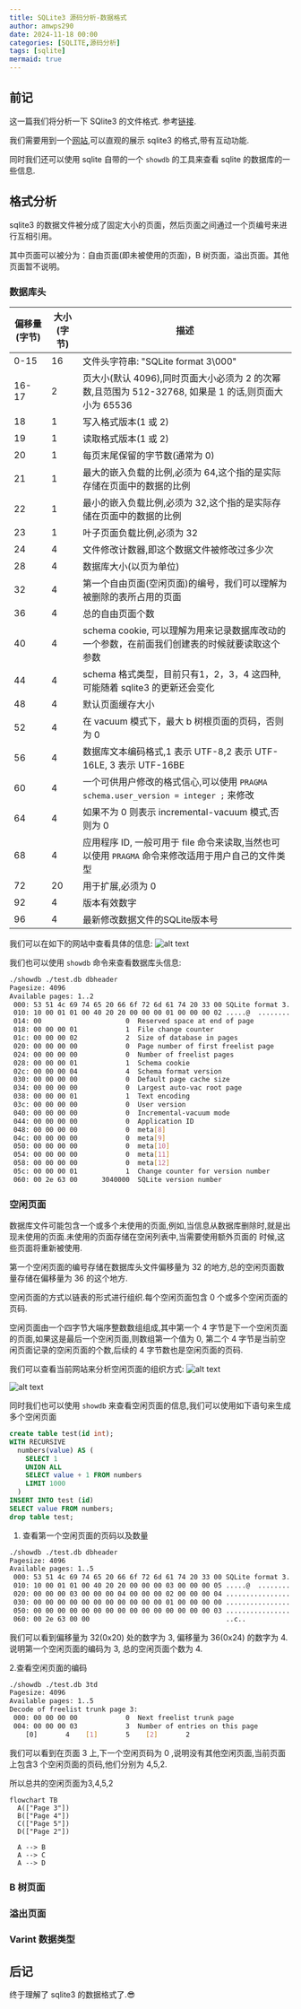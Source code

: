 ```yaml
---
title: SQLite3 源码分析-数据格式
author: amwps290
date: 2024-11-18 00:00
categories: [SQLITE,源码分析]
tags: [sqlite]
mermaid: true
---
```


## 前记

这一篇我们将分析一下 SQlite3 的文件格式. 参考[链接](https://www.sqlite.org/fileformat.html).

我们需要用到一个[网站](https://torymur.github.io/sqlite-repr/),可以直观的展示 sqlite3 的格式,带有互动功能. 

同时我们还可以使用 sqlite 自带的一个 `showdb` 的工具来查看 sqlite 的数据库的一些信息.

## 格式分析

sqlite3 的数据文件被分成了固定大小的页面，然后页面之间通过一个页编号来进行互相引用。

其中页面可以被分为：自由页面(即未被使用的页面)，B 树页面，溢出页面。其他页面暂不说明。


### 数据库头



| 偏移量(字节) | 大小(字节) | 描述 |
|------------|-----------|------|
| 0-15 | 16 | 文件头字符串: "SQLite format 3\000" |
| 16-17 | 2 | 页大小(默认 4096),同时页面大小必须为 2 的次幂数,且范围为 512-32768, 如果是 1 的话,则页面大小为 65536 |
| 18 | 1 | 写入格式版本(1 或 2) |
| 19 | 1 | 读取格式版本(1 或 2) |
| 20 | 1 | 每页末尾保留的字节数(通常为 0) |
| 21 | 1 | 最大的嵌入负载的比例,必须为 64,这个指的是实际存储在页面中的数据的比例 |
| 22 | 1 | 最小的嵌入负载比例,必须为 32,这个指的是实际存储在页面中的数据的比例 |
| 23 | 1 | 叶子页面负载比例,必须为 32 |
| 24 | 4 | 文件修改计数器,即这个数据文件被修改过多少次 |
| 28 | 4 | 数据库大小(以页为单位) |
| 32 | 4 | 第一个自由页面(空闲页面)的编号，我们可以理解为被删除的表所占用的页面|
| 36 | 4 | 总的自由页面个数|
| 40 | 4 | schema cookie, 可以理解为用来记录数据库改动的一个参数，在前面我们创建表的时候就要读取这个参数|
| 44 | 4 | schema 格式类型，目前只有1，2，3，4 这四种,可能随着 sqlite3 的更新还会变化 |
| 48 | 4 | 默认页面缓存大小 |
| 52 | 4 | 在 vacuum 模式下，最大 b 树根页面的页码，否则为 0|
| 56 | 4 | 数据库文本编码格式,1 表示 UTF-8,2 表示 UTF-16LE, 3 表示 UTF-16BE |
| 60 | 4 | 一个可供用户修改的格式信心,可以使用 `PRAGMA schema.user_version = integer ;` 来修改|
| 64 | 4 | 如果不为 0 则表示 incremental-vacuum 模式,否则为 0 |
| 68 | 4 | 应用程序 ID, 一般可用于 file 命令来读取,当然也可以使用 `PRAGMA` 命令来修改适用于用户自己的文件类型|
| 72 | 20| 用于扩展,必须为 0 |
| 92 | 4 | 版本有效数字 |
| 96 | 4 | 最新修改数据文件的SQLite版本号|

我们可以在如下的网站中查看具体的信息:
![alt text](../assets/images/sqlite3_header.png)

我们也可以使用 `showdb` 命令来查看数据库头信息:

```bash
./showdb ./test.db dbheader
Pagesize: 4096
Available pages: 1..2
 000: 53 51 4c 69 74 65 20 66 6f 72 6d 61 74 20 33 00 SQLite format 3.
 010: 10 00 01 01 00 40 20 20 00 00 00 01 00 00 00 02 .....@  ........
 014: 00                     0  Reserved space at end of page
 018: 00 00 00 01            1  File change counter
 01c: 00 00 00 02            2  Size of database in pages
 020: 00 00 00 00            0  Page number of first freelist page
 024: 00 00 00 00            0  Number of freelist pages
 028: 00 00 00 01            1  Schema cookie
 02c: 00 00 00 04            4  Schema format version
 030: 00 00 00 00            0  Default page cache size
 034: 00 00 00 00            0  Largest auto-vac root page
 038: 00 00 00 01            1  Text encoding
 03c: 00 00 00 00            0  User version
 040: 00 00 00 00            0  Incremental-vacuum mode
 044: 00 00 00 00            0  Application ID
 048: 00 00 00 00            0  meta[8]
 04c: 00 00 00 00            0  meta[9]
 050: 00 00 00 00            0  meta[10]
 054: 00 00 00 00            0  meta[11]
 058: 00 00 00 00            0  meta[12]
 05c: 00 00 00 01            1  Change counter for version number
 060: 00 2e 63 00      3040000  SQLite version number
```

### 空闲页面

数据库文件可能包含一个或多个未使用的页面,例如,当信息从数据库删除时,就是出现未使用的页面.未使用的页面存储在空闲列表中,当需要使用额外页面的
时候,这些页面将重新被使用.

第一个空闲页面的编号存储在数据库头文件偏移量为 32 的地方,总的空闲页面数量存储在偏移量为 36 的这个地方.

空闲页面的方式以链表的形式进行组织.每个空闲页面包含 0 个或多个空闲页面的页码.

空闲页面由一个四字节大端序整数数组组成,其中第一个 4 字节是下一个空闲页面的页面,如果这是最后一个空闲页面,则数组第一个值为 0,
第二个 4 字节是当前空闲页面记录的空闲页面的个数,后续的 4 字节数也是空闲页面的页码.

我们可以查看当前网站来分析空闲页面的组织方式:
![alt text](../assets/images/sqlite3_freelist1.png)

![alt text](../assets/images/sqlite3_freelist2.png)


同时我们也可以使用 `showdb` 来查看空闲页面的信息,我们可以使用如下语句来生成多个空闲页面

```sql
create table test(id int);
WITH RECURSIVE 
  numbers(value) AS (
    SELECT 1
    UNION ALL
    SELECT value + 1 FROM numbers
    LIMIT 1000
  )
INSERT INTO test (id)
SELECT value FROM numbers;
drop table test;
```

1. 查看第一个空闲页面的页码以及数量

```bash
./showdb ./test.db dbheader
Pagesize: 4096
Available pages: 1..5
 000: 53 51 4c 69 74 65 20 66 6f 72 6d 61 74 20 33 00 SQLite format 3.
 010: 10 00 01 01 00 40 20 20 00 00 00 03 00 00 00 05 .....@  ........
 020: 00 00 00 03 00 00 00 04 00 00 00 02 00 00 00 04 ................
 030: 00 00 00 00 00 00 00 00 00 00 00 01 00 00 00 00 ................
 050: 00 00 00 00 00 00 00 00 00 00 00 00 00 00 00 03 ................
 060: 00 2e 63 00 00                                  ..c..
```

我们可以看到偏移量为 32(0x20) 处的数字为 3, 偏移量为 36(0x24) 的数字为 4.说明第一个空闲页面的编码为 3, 总的空闲页面个数为 4.

2.查看空闲页面的编码

```bash
./showdb ./test.db 3td
Pagesize: 4096
Available pages: 1..5
Decode of freelist trunk page 3:
 000: 00 00 00 00            0  Next freelist trunk page
 004: 00 00 00 03            3  Number of entries on this page
    [0]       4    [1]       5    [2]       2
```

我们可以看到在页面 3 上,下一个空闲页码为 0  ,说明没有其他空闲页面,当前页面上包含3 个空闲页面的页码,他们分别为 4,5,2.

所以总共的空闲页面为3,4,5,2

```mermaid
flowchart TB
  A(["Page 3"])
  B(["Page 4"])
  C(["Page 5"])
  D(["Page 2"])
  
  A --> B
  A --> C
  A --> D
```


### B 树页面



### 溢出页面


### Varint 数据类型














## 后记

终于理解了 sqlite3 的数据格式了.😎
